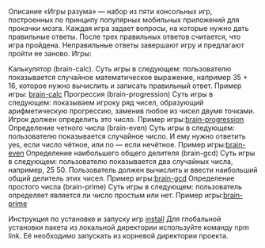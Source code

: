 Описание
«Игры разума» — набор из пяти консольных игр, построенных по принципу популярных мобильных приложений для прокачки мозга. Каждая игра задает вопросы, на которые нужно дать правильные ответы. После трех правильных ответов считается, что игра пройдена. Неправильные ответы завершают игру и предлагают пройти ее заново. Игры:

Калькулятор (brain-calc).
Суть игры в следующем: пользователю показывается случайное математическое выражение, например 35 + 16, которое нужно вычислить и записать правильный ответ.
Пример игры: [brain-calc](https://asciinema.org/a/71CUjFUFoarzApUJQi0YIUR13)
Прогрессия (brain-progression)
Суть игры в следующем: показываем игроку ряд чисел, образующий арифметическую прогрессию, заменив любое из чисел двумя точками. Игрок должен определить это число.
Пример игры:[brain-progression](https://asciinema.org/a/iv56oHyWzF9A0DCl5f2Za2nNo)
Определение четного числа (brain-even)
Суть игры в следующем: пользователю показывается случайное число. И ему нужно ответить yes, если число чётное, или no — если нечётное.
Пример игры:[brain-even](https://asciinema.org/a/s3edAkWbPET209VmTD8gqW9sn)
Определение наибольшего общего делителя (brain-gcd)
Суть игры в следующем: пользователю показывается два случайных числа, например, 25 50. Пользователь должен вычислить и ввести наибольший общий делитель этих чисел.
Пример игры:[brain-gcd](https://asciinema.org/a/07630KmRIS9llTwczwMT32dqE)
Определение простого числа (brain-prime)
Суть игры в следующем: пользователь определяет является ли число простым или нет.
Пример игры:[brain-prime](https://asciinema.org/a/piqGHTkTnpVSXAQ966fkUMNBk)

Инструкция по установке и запуску игр [install](https://asciinema.org/a/65yKPRLqIaJK9Kg1AJ7bSUk2M)
Для глобальной установки пакета из локальной директории используйте команду npm link. Её необходимо запускать из корневой директории проекта.
